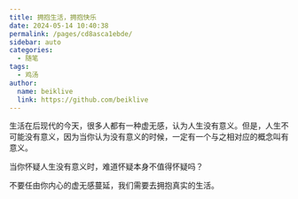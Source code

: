 ```yaml
---
title: 拥抱生活，拥抱快乐
date: 2024-05-14 10:40:38
permalink: /pages/cd8asca1ebde/
sidebar: auto
categories:
  - 随笔
tags:
  - 鸡汤
author:
  name: beiklive
  link: https://github.com/beiklive
---
```


生活在后现代的今天，很多人都有一种虚无感，认为人生没有意义。但是，人生不可能没有意义，因为当你认为没有意义的时候，一定有一个与之相对应的概念叫有意义。

<!-- more -->

当你怀疑人生没有意义时，难道怀疑本身不值得怀疑吗？

不要任由你内心的虚无感蔓延，我们需要去拥抱真实的生活。
